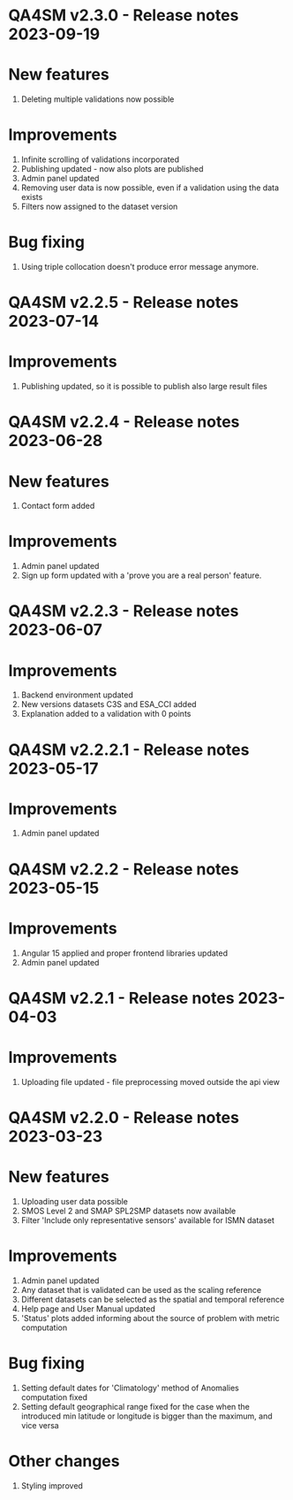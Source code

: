 QA4SM v2.3.0 - Release notes 2023-09-19
=======================================================
# New features
1. Deleting multiple validations now possible

# Improvements
1. Infinite scrolling of validations incorporated
2. Publishing updated - now also plots are published
3. Admin panel updated
4. Removing user data is now possible, even if a validation using the data exists
5. Filters now assigned to the dataset version

# Bug fixing
1. Using triple collocation doesn't produce error message anymore.

QA4SM v2.2.5 - Release notes 2023-07-14
=======================================================
# Improvements
1. Publishing updated, so it is possible to publish also large result files


QA4SM v2.2.4 - Release notes 2023-06-28
=======================================================
# New features
1. Contact form added

# Improvements
1. Admin panel updated
2. Sign up form updated with a 'prove you are a real person' feature.



QA4SM v2.2.3 - Release notes 2023-06-07
=======================================================
# Improvements
1. Backend environment updated
2. New versions datasets C3S and ESA_CCI added
3. Explanation added to a validation with 0 points

QA4SM v2.2.2.1 - Release notes 2023-05-17
=======================================================
# Improvements
1. Admin panel updated

QA4SM v2.2.2 - Release notes 2023-05-15
=======================================================
# Improvements 
1. Angular 15 applied and proper frontend libraries updated
2. Admin panel updated

QA4SM v2.2.1 - Release notes 2023-04-03
=======================================================
# Improvements 
1. Uploading file updated - file preprocessing moved outside the api view

QA4SM v2.2.0 - Release notes 2023-03-23
=======================================================
# New features

1. Uploading user data possible
2. SMOS Level 2 and SMAP SPL2SMP datasets now available
3. Filter 'Include only representative sensors' available for ISMN dataset

# Improvements

1. Admin panel updated 
2. Any dataset that is validated can be used as the scaling reference 
3. Different datasets can be selected as the spatial and temporal reference 
4. Help page and User Manual updated 
5. 'Status' plots added informing about the source of problem with metric computation

# Bug fixing 

1. Setting default dates for 'Climatology' method of Anomalies computation fixed
2. Setting default geographical range fixed for the case when the introduced min latitude or longitude is bigger than the maximum, and vice versa

 # Other changes
1. Styling improved
